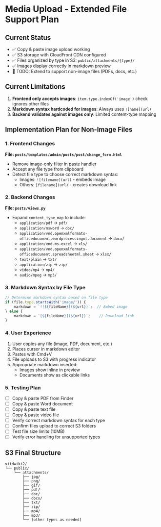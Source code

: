 # Media Upload - Extended File Support Plan

## Current Status
- ✅ Copy & paste image upload working
- ✅ S3 storage with CloudFront CDN configured
- ✅ Files organized by type in S3: `public/attachments/{type}/`
- ✅ Images display correctly in markdown preview
- 🔧 TODO: Extend to support non-image files (PDFs, docs, etc.)

## Current Limitations
1. **Frontend only accepts images**: `item.type.indexOf('image')` check ignores other files
2. **Markdown syntax hardcoded for images**: Always uses `![name](url)` 
3. **Backend validates against images only**: Limited content-type mapping

## Implementation Plan for Non-Image Files

### 1. Frontend Changes
**File: `posts/templates/admin/posts/post/change_form.html`**
- Remove image-only filter in paste handler
- Accept any file type from clipboard
- Detect file type to choose correct markdown syntax:
  - Images: `![filename](url)` - embeds image
  - Others: `[filename](url)` - creates download link

### 2. Backend Changes  
**File: `posts/views.py`**
- Expand `content_type_map` to include:
  - `application/pdf` → `pdf/`
  - `application/msword` → `doc/`
  - `application/vnd.openxmlformats-officedocument.wordprocessingml.document` → `docx/`
  - `application/vnd.ms-excel` → `xls/`
  - `application/vnd.openxmlformats-officedocument.spreadsheetml.sheet` → `xlsx/`
  - `text/plain` → `txt/`
  - `application/zip` → `zip/`
  - `video/mp4` → `mp4/`
  - `audio/mpeg` → `mp3/`

### 3. Markdown Syntax by File Type
```javascript
// Determine markdown syntax based on file type
if (file.type.startsWith('image/')) {
    markdown = `![${fileName}](${url})`;  // Embed image
} else {
    markdown = `[${fileName}](${url})`;    // Download link
}
```

### 4. User Experience
1. User copies any file (image, PDF, document, etc.)
2. Places cursor in markdown editor
3. Pastes with Cmd+V
4. File uploads to S3 with progress indicator
5. Appropriate markdown inserted:
   - Images show inline in preview
   - Documents show as clickable links

### 5. Testing Plan
- [ ] Copy & paste PDF from Finder
- [ ] Copy & paste Word document
- [ ] Copy & paste text file
- [ ] Copy & paste video file
- [ ] Verify correct markdown syntax for each type
- [ ] Confirm files upload to correct S3 folders
- [ ] Test file size limits (10MB)
- [ ] Verify error handling for unsupported types

## S3 Final Structure
```
vitdwiki2/
└── public/
    └── attachments/
        ├── jpg/
        ├── png/
        ├── gif/
        ├── pdf/
        ├── doc/
        ├── docx/
        ├── txt/
        ├── zip/
        ├── mp4/
        ├── mp3/
        └── [other types as needed]
```